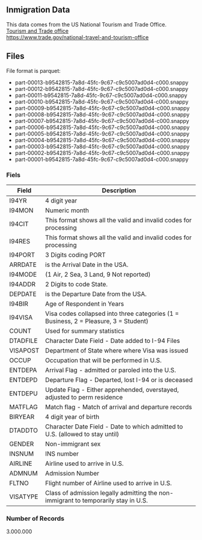 ## Inmigration Data

This data comes from the US National Tourism and Trade Office.<br>
[Tourism and Trade office](https://www.trade.gov/national-travel-and-tourism-office)<br>
https://www.trade.gov/national-travel-and-tourism-office

## Files 

File format is parquet:

* part-00013-b9542815-7a8d-45fc-9c67-c9c5007ad0d4-c000.snappy
* part-00012-b9542815-7a8d-45fc-9c67-c9c5007ad0d4-c000.snappy
* part-00011-b9542815-7a8d-45fc-9c67-c9c5007ad0d4-c000.snappy
* part-00010-b9542815-7a8d-45fc-9c67-c9c5007ad0d4-c000.snappy
* part-00009-b9542815-7a8d-45fc-9c67-c9c5007ad0d4-c000.snappy
* part-00008-b9542815-7a8d-45fc-9c67-c9c5007ad0d4-c000.snappy
* part-00007-b9542815-7a8d-45fc-9c67-c9c5007ad0d4-c000.snappy
* part-00006-b9542815-7a8d-45fc-9c67-c9c5007ad0d4-c000.snappy
* part-00005-b9542815-7a8d-45fc-9c67-c9c5007ad0d4-c000.snappy
* part-00004-b9542815-7a8d-45fc-9c67-c9c5007ad0d4-c000.snappy
* part-00003-b9542815-7a8d-45fc-9c67-c9c5007ad0d4-c000.snappy
* part-00002-b9542815-7a8d-45fc-9c67-c9c5007ad0d4-c000.snappy
* part-00001-b9542815-7a8d-45fc-9c67-c9c5007ad0d4-c000.snappy

### Fiels

| Field | Description |
| ------| ------------|
| I94YR | 4 digit year |
| I94MON | Numeric month  |
| I94CIT | This format shows all the valid and invalid codes for processing  |
| I94RES | This format shows all the valid and invalid codes for processing  |
| I94PORT | 3 Digits coding PORT |
| ARRDATE | is the Arrival Date in the USA. | 
| I94MODE | (1 Air, 2 Sea, 3 Land, 9 Not reported) |
| I94ADDR | 2 Digits to code State.  |
| DEPDATE | is the Departure Date from the USA. |
| I94BIR | Age of Respondent in Years  |
| I94VISA | Visa codes collapsed into three categories (1 = Business, 2 = Pleasure, 3 = Student) |
| COUNT | Used for summary statistics  |
| DTADFILE | Character Date Field - Date added to I-94 Files  |
| VISAPOST | Department of State where where Visa was issued  |
| OCCUP | Occupation that will be performed in U.S.  |
| ENTDEPA | Arrival Flag - admitted or paroled into the U.S.  |
| ENTDEPD | Departure Flag - Departed, lost I-94 or is deceased  |
| ENTDEPU | Update Flag - Either apprehended, overstayed, adjusted to perm residence  |
| MATFLAG | Match flag - Match of arrival and departure records  |
| BIRYEAR | 4 digit year of birth  |
| DTADDTO | Character Date Field - Date to which admitted to U.S. (allowed to stay until) |
| GENDER | Non-immigrant sex |
| INSNUM | INS number |
| AIRLINE | Airline used to arrive in U.S. |
| ADMNUM | Admission Number  |
| FLTNO | Flight number of Airline used to arrive in U.S. |
| VISATYPE | Class of admission legally admitting the non-immigrant to temporarily stay in U.S. | 


### Number of Records
3.000.000




